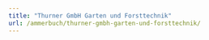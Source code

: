 ```yaml
---
title: "Thurner GmbH Garten und Forsttechnik"
url: /ammerbuch/thurner-gmbh-garten-und-forsttechnik/
---
```

